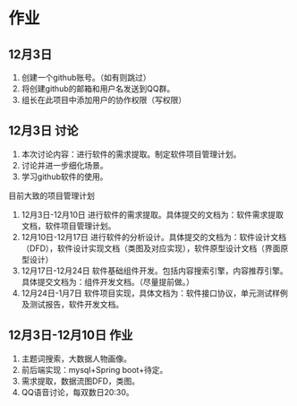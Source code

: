 # 作业

## 12月3日

1. 创建一个github账号。（如有则跳过）
2. 将创建github的邮箱和用户名发送到QQ群。
3. 组长在此项目中添加用户的协作权限（写权限）

## 12月3日 讨论

1. 本次讨论内容：进行软件的需求提取。制定软件项目管理计划。
2. 讨论并进一步细化场景。
3. 学习github软件的使用。

目前大致的项目管理计划

1. 12月3日-12月10日 进行软件的需求提取。具体提交的文档为：软件需求提取文档，软件项目管理计划。
2. 12月10日-12月17日 进行软件的分析设计。具体提交的文档为：软件设计文档（DFD），软件设计实现文档（类图及对应实现），软件原型设计文档（界面原型设计）
3. 12月17日-12月24日 软件基础组件开发。包括内容搜索引擎，内容推荐引擎。具体提交文档为：组件开发文档。（尽量提前做。）
4. 12月24日-1月7日 软件项目实现，具体文档为：软件接口协议，单元测试样例及测试报告，软件开发文档。

## 12月3日-12月10日 作业

1. 主题词搜索，大数据人物画像。
2. 前后端实现：mysql+Spring boot+待定。
3. 需求提取，数据流图DFD，类图。
4. QQ语音讨论，每双数日20:30。